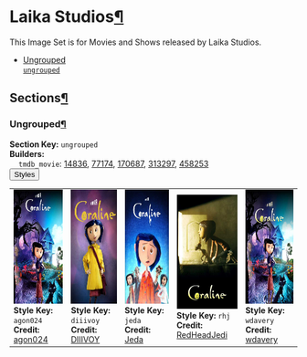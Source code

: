 <h1 id="laika-studios">Laika Studios<a class="headerlink" href="#laika-studios" title="Permalink to this heading">¶</a></h1>
This Image Set is for Movies and Shows released by Laika Studios.

<ul class="images-index-table">
  <li><a href="#ungrouped"><div class="images-inline-link">Ungrouped<br><code>ungrouped</code></div></a></li>
</ul>

<h2 id="sections">Sections<a class="headerlink" href="#sections" title="Permalink to this heading">¶</a></h2>
<h3 id="ungrouped">Ungrouped<a class="headerlink" href="#ungrouped" title="Permalink to this heading">¶</a></h3>
<strong>Section Key:</strong> <code>ungrouped</code>
<br><strong>Builders:</strong>
<br>
&nbsp;&nbsp;&nbsp;&nbsp;<code>tmdb_movie</code>: <a href="https://www.themoviedb.org/movie/14836" target="_blank" rel="noopener noreferrer">14836</a>, <a href="https://www.themoviedb.org/movie/77174" target="_blank" rel="noopener noreferrer">77174</a>, <a href="https://www.themoviedb.org/movie/170687" target="_blank" rel="noopener noreferrer">170687</a>, <a href="https://www.themoviedb.org/movie/313297" target="_blank" rel="noopener noreferrer">313297</a>, <a href="https://www.themoviedb.org/movie/458253" target="_blank" rel="noopener noreferrer">458253</a><br>
</ul>
<button class="image-accordion">Styles</button>
<div class="image-panel">
  <table class="image-table">
    <tr>
      <td>
        <div>
          <a href="https://theposterdb.com/set/172042" target="_blank" rel="noopener noreferrer"><img src="https://raw.githubusercontent.com/meisnate12/PMM-Image-Sets/master/laika/styles/ungrouped/agon024.jpg" height="200"/></a><br>
          <strong>Style Key:</strong> <code>agon024</code><br>
          <strong>Credit:</strong> <a href="https://theposterdb.com/set/172042" target="_blank" rel="noopener noreferrer">agon024</a><br>
        </div>
      </td>
      <td>
        <div>
          <a href="https://theposterdb.com/set/17760" target="_blank" rel="noopener noreferrer"><img src="https://raw.githubusercontent.com/meisnate12/PMM-Image-Sets/master/laika/styles/ungrouped/diiivoy.jpg" height="200"/></a><br>
          <strong>Style Key:</strong> <code>diiivoy</code><br>
          <strong>Credit:</strong> <a href="https://theposterdb.com/set/17760" target="_blank" rel="noopener noreferrer">DIIIVOY</a><br>
        </div>
      </td>
      <td>
        <div>
          <a href="https://theposterdb.com/set/71763" target="_blank" rel="noopener noreferrer"><img src="https://raw.githubusercontent.com/meisnate12/PMM-Image-Sets/master/laika/styles/ungrouped/jeda.jpg" height="200"/></a><br>
          <strong>Style Key:</strong> <code>jeda</code><br>
          <strong>Credit:</strong> <a href="https://theposterdb.com/set/71763" target="_blank" rel="noopener noreferrer">Jeda</a><br>
        </div>
      </td>
      <td>
        <div>
          <a href="https://theposterdb.com/set/6003" target="_blank" rel="noopener noreferrer"><img src="https://raw.githubusercontent.com/meisnate12/PMM-Image-Sets/master/laika/styles/ungrouped/rhj.jpg" height="200"/></a><br>
          <strong>Style Key:</strong> <code>rhj</code><br>
          <strong>Credit:</strong> <a href="https://theposterdb.com/set/6003" target="_blank" rel="noopener noreferrer">RedHeadJedi</a><br>
        </div>
      </td>
      <td>
        <div>
          <a href="https://theposterdb.com/set/9201" target="_blank" rel="noopener noreferrer"><img src="https://raw.githubusercontent.com/meisnate12/PMM-Image-Sets/master/laika/styles/ungrouped/wdavery.jpg" height="200"/></a><br>
          <strong>Style Key:</strong> <code>wdavery</code><br>
          <strong>Credit:</strong> <a href="https://theposterdb.com/set/9201" target="_blank" rel="noopener noreferrer">wdavery</a><br>
        </div>
      </td>
    </tr>
  </table>
</div>


